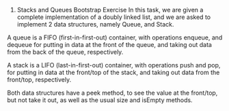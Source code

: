 1. Stacks and Queues
   Bootstrap Exercise
   In this task, we are given a complete implementation of a doubly linked list, and we are asked to implement 2 data structures, namely Queue, and Stack.

A queue is a FIFO (first-in-first-out) container, with operations enqueue, and dequeue for putting in data at the front of the queue, and taking out data from the back of the queue, respectively.

A stack is a LIFO (last-in-first-out) container, with operations push and pop, for putting in data at the front/top of the stack, and taking out data from the front/top, respectively.

Both data structures have a peek method, to see the value at the front/top, but not take it out, as well as the usual size and isEmpty methods.
